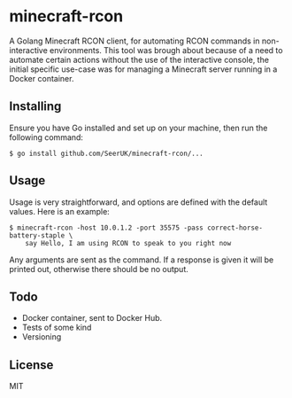 # minecraft-rcon

A Golang Minecraft RCON client, for automating RCON commands in non-interactive environments. This
tool was brough about because of a need to automate certain actions without the use of the 
interactive console, the initial specific use-case was for managing a Minecraft server running in a
Docker container.

## Installing

Ensure you have Go installed and set up on your machine, then run the following command:

```
$ go install github.com/SeerUK/minecraft-rcon/... 
```

## Usage

Usage is very straightforward, and options are defined with the default values. Here is an example:

```
$ minecraft-rcon -host 10.0.1.2 -port 35575 -pass correct-horse-battery-staple \
    say Hello, I am using RCON to speak to you right now
```

Any arguments are sent as the command. If a response is given it will be printed out, otherwise 
there should be no output.

## Todo

* Docker container, sent to Docker Hub.
* Tests of some kind
* Versioning

## License

MIT
